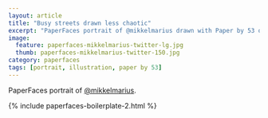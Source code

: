```yaml
---
layout: article
title: "Busy streets drawn less chaotic"
excerpt: "PaperFaces portrait of @mikkelmarius drawn with Paper by 53 on an iPad."
image: 
  feature: paperfaces-mikkelmarius-twitter-lg.jpg
  thumb: paperfaces-mikkelmarius-twitter-150.jpg
category: paperfaces
tags: [portrait, illustration, paper by 53]
---
```


PaperFaces portrait of [@mikkelmarius](http://twitter.com/mikkelmarius).

{% include paperfaces-boilerplate-2.html %}